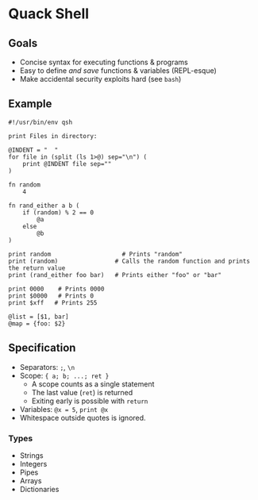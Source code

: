 # Quack Shell

## Goals

- Concise syntax for executing functions & programs
- Easy to define *and save* functions & variables (REPL-esque)
- Make accidental security exploits hard (see `bash`)

## Example

```qsh
#!/usr/bin/env qsh

print Files in directory:

@INDENT = "  "
for file in (split (ls 1>@) sep="\n") (
	print @INDENT file sep=""
)

fn random
	4

fn rand_either a b (
	if (random) % 2 == 0
		@a
	else
		@b
)

print random                    # Prints "random"
print (random)                # Calls the random function and prints the return value
print (rand_either foo bar)   # Prints either "foo" or "bar"

print 0000    # Prints 0000
print $0000   # Prints 0
print $xff   # Prints 255

@list = [$1, bar]
@map = {foo: $2}
```

## Specification

- Separators: `;`, `\n`
- Scope: `{ a; b; ...; ret }`
  - A scope counts as a single statement
  - The last value (`ret`) is returned
  - Exiting early is possible with `return`
- Variables: `@x = 5`, `print @x`
- Whitespace outside quotes is ignored.


### Types

- Strings
- Integers
- Pipes
- Arrays
- Dictionaries
